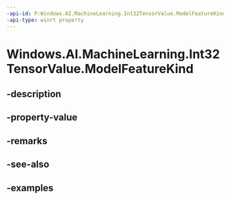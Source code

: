 ```yaml
---
-api-id: P:Windows.AI.MachineLearning.Int32TensorValue.ModelFeatureKind
-api-type: winrt property
---
```


<!-- Property syntax.
public ModelFeatureKind ModelFeatureKind { get; }
-->

# Windows.AI.MachineLearning.Int32TensorValue.ModelFeatureKind

## -description

## -property-value

## -remarks

## -see-also

## -examples

